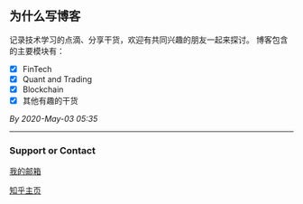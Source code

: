 ## 为什么写博客

记录技术学习的点滴、分享干货，欢迎有共同兴趣的朋友一起来探讨。
博客包含的主要模块有：
- [x]  FinTech
- [x]  Quant and Trading
- [x]  Blockchain
- [x]  其他有趣的干货

*By 2020-May-03 05:35*


**********************
### Support or Contact
[我的邮箱](<mitis4lee@gmail.com>)

[知乎主页](https://www.zhihu.com/people/li-ze-hang)  
